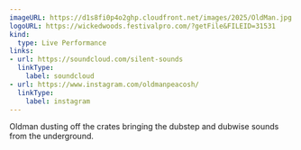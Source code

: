 ```yaml
---
imageURL: https://d1s8fi0p4o2ghp.cloudfront.net/images/2025/OldMan.jpg
logoURL: https://wickedwoods.festivalpro.com/?getFile&FILEID=31531
kind:
  type: Live Performance
links:
- url: https://soundcloud.com/silent-sounds
  linkType:
    label: soundcloud
- url: https://www.instagram.com/oldmanpeacosh/
  linkType:
    label: instagram
---
```

Oldman dusting off the crates bringing the dubstep and dubwise sounds from the underground. 